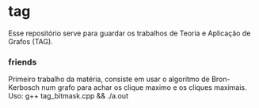 # tag

Esse repositório serve para guardar os trabalhos de Teoria e Aplicação de Grafos (TAG). 

### friends

Primeiro trabalho da matéria, consiste em usar o algoritmo de Bron-Kerbosch num grafo para achar os clique maximo e os cliques maximais.  
Uso: g++ tag_bitmask.cpp && ./a.out  
